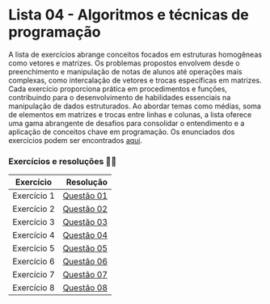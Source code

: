 # Lista 04 - Algoritmos e técnicas de programação

A lista de exercícios abrange conceitos focados em estruturas homogêneas como vetores e matrizes. Os problemas propostos envolvem desde o preenchimento e manipulação de notas de alunos até operações mais complexas, como intercalação de vetores e trocas específicas em matrizes. Cada exercício proporciona prática em procedimentos e funções, contribuindo para o desenvolvimento de habilidades essenciais na manipulação de dados estruturados. Ao abordar temas como médias, soma de elementos em matrizes e trocas entre linhas e colunas, a lista oferece uma gama abrangente de desafios para consolidar o entendimento e a aplicação de conceitos chave em programação. Os enunciados dos exercícios podem ser encontrados [aqui](Enunciados04.pdf).



### Exercícios e resoluções 👩‍💻

| Exercício | Resolução                             |
|:---------:|-----------------------------------------:|
| Exercício 1 | [Questão 01](questao1.java) |
| Exercício 2 | [Questão 02](questao2.java) |
| Exercício 3 | [Questão 03](questao3.java) |
| Exercício 4 | [Questão 04](questao4.java) |
| Exercício 5 | [Questão 05](questao5.java) |
| Exercício 6 | [Questão 06](questao6.java) |
| Exercício 7 | [Questão 07](questao7.java) |
| Exercício 8 | [Questão 08](questao08.java) |
